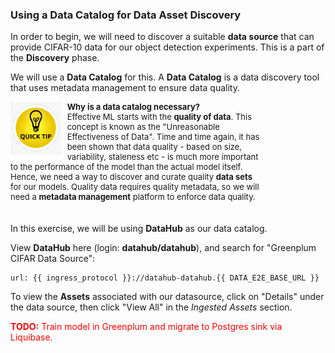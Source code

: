 ### Using a Data Catalog for Data Asset Discovery

In order to begin, we will need to discover a suitable **data source** that can provide CIFAR-10 data for our object detection experiments.
This is a part of the **Discovery** phase.

We will use a **Data Catalog** for this. A **Data Catalog** is a data discovery tool that uses metadata management to ensure data quality.

<div style="text-align: left; justify-content: left; align-items: center; width: 80%; margin-bottom: 20px; font-size: small">
    <img style="float: left; width: 20%; max-width: 20%; margin: 0 10px 0 0" src="images/tip.png"> 
    <b>Why is a data catalog necessary?</b><br/>
    Effective ML starts with the <b>quality of data</b>. This concept is known as the "Unreasonable Effectiveness of Data". 
    Time and time again, it has been shown that data quality - based on size, variability, staleness etc - is much more important to 
    the performance of the model than the actual model itself. 
    Hence, we need a way to discover and curate quality <b>data sets</b> for our models. 
    Quality data requires quality metadata, so we will need a <b>metadata management</b> platform to enforce data quality.
</div>
<div style="clear: left;"></div>

In this exercise, we will be using **DataHub** as our data catalog.

View **DataHub** here (login: **datahub/datahub**), and search for "Greenplum CIFAR Data Source":
```dashboard:open-url
url: {{ ingress_protocol }}://datahub-datahub.{{ DATA_E2E_BASE_URL }}
```

To view the **Assets** associated with our datasource, click on "Details" under the data source, 
then click "View All" in the *Ingested Assets* section.

<font color="red"><b>TODO:</b> Train model in Greenplum and migrate to Postgres sink via Liquibase.</font>
